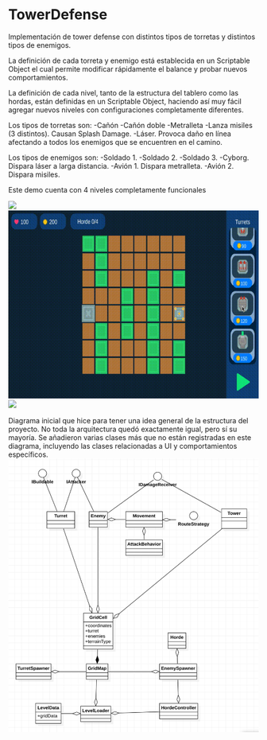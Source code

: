 # TowerDefense

Implementación de tower defense con distintos tipos de torretas y distintos tipos de enemigos.

La definición de cada torreta y enemigo está establecida en un Scriptable Object el cual permite modificar rápidamente
el balance y probar nuevos comportamientos.

La definición de cada nivel, tanto de la estructura del tablero como las hordas, están definidas en un Scriptable Object,
haciendo así muy fácil agregar nuevos niveles con configuraciones completamente diferentes.

Los tipos de torretas son:
-Cañón
-Cañón doble
-Metralleta
-Lanza misiles (3 distintos). Causan Splash Damage.
-Láser. Provoca daño en línea afectando a todos los enemigos que se encuentren en el camino.

Los tipos de enemigos son:
-Soldado 1.
-Soldado 2.
-Soldado 3.
-Cyborg. Dispara láser a larga distancia.
-Avión 1. Dispara metralleta.
-Avión 2. Dispara misiles.

Este demo cuenta con 4 niveles completamente funcionales

![](Level1.gif)![](Level2.gif)![](level3.gif)

Diagrama inicial que hice para tener una idea general de la estructura del proyecto. No toda la arquitectura quedó exactamente igual, pero sí su mayoría.
Se añadieron varias clases más que no están registradas en este diagrama, incluyendo las clases relacionadas a UI y comportamientos específicos.
![](TowerDefense/Assets/_Core/Classes1.png)

